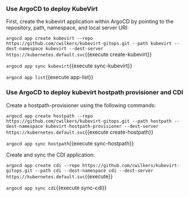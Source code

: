### Use ArgoCD to deploy KubeVirt

First, create the kubevirt application within ArgoCD by pointing to the repository, path, namespace, and local server URI:

`argocd app create kubevirt --repo https://github.com/cwilkers/kubevirt-gitops.git --path kubevirt --dest-namespace kubevirt --dest-server https://kubernetes.default.svc`{{execute create-kubevirt}}

`argocd app sync kubevirt`{{execute sync-kubevirt}}

`argocd app list`{{execute app-list}}

### Use ArgoCD to deploy kubevirt hostpath provisioner and CDI

Create a hostpath-provisioner using the following commands:

`argocd app create hostpath --repo https://github.com/cwilkers/kubevirt-gitops.git --path hostpath --dest-namespace kubevirt-hostpath-provisioner --dest-server https://kubernetes.default.svc`{{execute create-hostpath}}

`argocd app sync hostpath`{{execute sync-hostpath}}

Create and sync the CDI application:

`argocd app create cdi --repo https://github.com/cwilkers/kubevirt-gitops.git --path cdi --dest-namespace cdi --dest-server https://kubernetes.default.svc`{{execute}}

`argocd app sync cdi`{{execute sync-cdi}}
